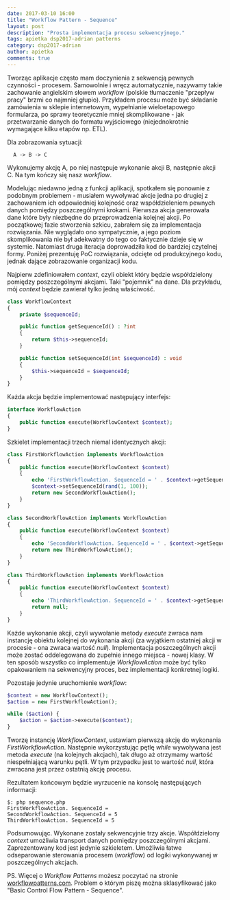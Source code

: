 ```yaml
---
date: 2017-03-10 16:00
title: "Workflow Pattern - Sequence"
layout: post
description: "Prosta implementacja procesu sekwencyjnego."
tags: apietka dsp2017-adrian patterns
category: dsp2017-adrian
author: apietka
comments: true
---
```


Tworząc aplikacje często mam doczynienia z sekwencją pewnych czynności - procesem. Samowolnie i wręcz automatycznie, nazywamy takie zachowanie angielskim słowem *workflow* (polskie tłumaczenie "przepływ pracy" brzmi co najmniej głupio). Przykładem procesu może być składanie zamówienia w sklepie internetowym, wypełnianie wieloetapowego formularza, po sprawy teoretycznie mniej skomplikowane - jak przetwarzanie danych do formatu wyjściowego (niejednokrotnie wymagające kilku etapów np. ETL).

Dla zobrazowania sytuacji:

```
  A -> B -> C
```

Wykonujemy akcję A, po niej następuje wykonanie akcji B, następnie akcji C. Na tym kończy się nasz *workflow*.

Modelując niedawno jedną z funkcji aplikacji, spotkałem się ponownie z podobnym problemem - musiałem wywoływać akcje jedna po drugiej z zachowaniem ich odpowiedniej kolejność oraz współdzieleniem pewnych danych pomiędzy poszczególnymi krokami. Pierwsza akcja generowała dane które były niezbędne do przeprowadzenia kolejnej akcji. Po początkowej fazie stworzenia szkicu, zabrałem się za implementacja rozwiązania. Nie wyglądało ono sympatycznie, a jego poziom skomplikowania nie był adekwatny do tego co faktycznie dzieje się w systemie. Natomiast druga iteracja doprowadziła kod do bardziej czytelnej formy. Poniżej prezentuję PoC rozwiązania, odcięte od produkcyjnego kodu, jednak dające zobrazowanie organizacji kodu.

Najpierw zdefiniowałem *context*, czyli obiekt który będzie współdzielony pomiędzy poszczególnymi akcjami. Taki "pojemnik" na dane. Dla przykładu, mój *context* będzie zawierał tylko jedną właściwość.


```php
class WorkflowContext
{
    private $sequenceId;

    public function getSequenceId() : ?int
    {
        return $this->sequenceId;
    }

    public function setSequenceId(int $sequenceId) : void
    {
        $this->sequenceId = $sequenceId;
    }
}
```

Każda akcja będzie implementować następujący interfejs:

```php
interface WorkflowAction
{
    public function execute(WorkflowContext $context);
}
```

Szkielet implementacji trzech niemal identycznych akcji:

```php
class FirstWorkflowAction implements WorkflowAction
{
    public function execute(WorkflowContext $context)
    {
        echo 'FirstWorkflowAction. SequenceId = ' . $context->getSequenceId() . PHP_EOL;
        $context->setSequenceId(rand(1, 100));
        return new SecondWorkflowAction();
    }
}

class SecondWorkflowAction implements WorkflowAction
{
    public function execute(WorkflowContext $context)
    {
        echo 'SecondWorkflowAction. SequenceId = ' . $context->getSequenceId() . PHP_EOL;
        return new ThirdWorkflowAction();
    }
}

class ThirdWorkflowAction implements WorkflowAction
{
    public function execute(WorkflowContext $context)
    {
        echo 'ThirdWorkflowAction. SequenceId = ' . $context->getSequenceId() . PHP_EOL;
        return null;
    }
}
```

Każde wykonanie akcji, czyli wywołanie metody *execute* zwraca nam instancję obiektu kolejnej do wykonania akcji (za wyjątkiem ostatniej akcji w procesie - ona zwraca wartość *null*).
Implementacja poszczególnych akcji może zostać oddelegowana do zupełnie innego miejsca - nowej klasy. W ten sposób wszystko co implementuje *WorkflowAction* może być tylko opakowaniem na sekwencyjny proces, bez implementacji konkretnej logiki.

Pozostaje jedynie uruchomienie *workflow*:

```php
$context = new WorkflowContext();
$action = new FirstWorkflowAction();

while ($action) {
    $action = $action->execute($context);
}
```

Tworzę instancję *WorkflowContext*, ustawiam pierwszą akcję do wykonania *FirstWorkflowAction*. Następnie wykorzystując pętlę *while*  wywoływana jest metoda *execute* (na kolejnych akcjach), tak długo aż otrzymamy wartość niespełniającą warunku pętli. W tym przypadku jest to wartość *null*, która zwracana jest przez ostatnią akcję procesu.

Rezultatem końcowym będzie wyrzucenie na konsolę następujących informacji:

```
$: php sequence.php
FirstWorkflowAction. SequenceId = 
SecondWorkflowAction. SequenceId = 5
ThirdWorkflowAction. SequenceId = 5
```

Podsumowując. Wykonane zostały sekwencyjnie trzy akcje. Współdzielony *context* umożliwia transport danych pomiędzy poszczególnymi akcjami. Zaprezentowany kod jest jedynie szkieletem. Umożliwia łatwe odseparowanie sterowania procesem (*workflow*) od logiki wykonywanej w poszczególnych akcjach.

PS. Więcej o *Workflow Patterns* możesz poczytać na stronie [workflowpatterns.com](http://www.workflowpatterns.com/patterns/control/). Problem o którym piszę można sklasyfikować jako "Basic Control Flow Pattern - Sequence".
